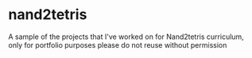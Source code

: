 # nand2tetris
A sample of the projects that I've worked on for Nand2tetris curriculum, only for portfolio purposes please do not reuse without permission
